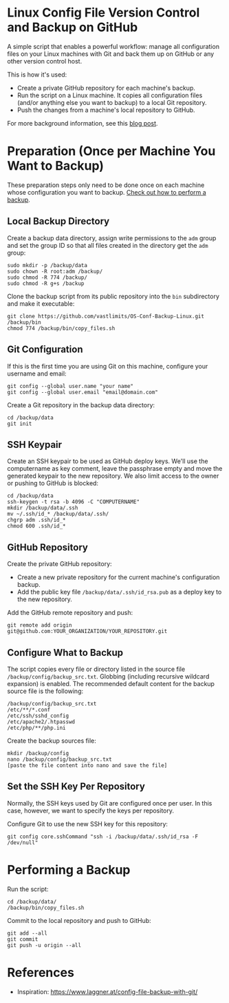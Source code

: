 # Linux Config File Version Control and Backup on GitHub

A simple script that enables a powerful workflow: manage all configuration files on your Linux machines with Git and back them up on GitHub or any other version control host.

This is how it's used:

- Create a private GitHub repository for each machine's backup.
- Run the script on a Linux machine. It copies all configuration files (and/or anything else you want to backup) to a local Git repository.
- Push the changes from a machine's local repository to GitHub.

For more background information, see this [blog post](https://helgeklein.com/blog/linux-config-file-version-control-backup-on-github/).

# Preparation (Once per Machine You Want to Backup)

These preparation steps only need to be done once on each machine whose configuration you want to backup. [Check out how to perform a backup](#performing-a-backup).

## Local Backup Directory

Create a backup data directory, assign write permissions to the `adm` group and set the group ID so that all files created in the directory get the `adm` group:

    sudo mkdir -p /backup/data
    sudo chown -R root:adm /backup/
    sudo chmod -R 774 /backup/
    sudo chmod -R g+s /backup

Clone the backup script from its public repository into the `bin` subdirectory and make it executable:

    git clone https://github.com/vastlimits/OS-Conf-Backup-Linux.git /backup/bin
    chmod 774 /backup/bin/copy_files.sh

##  Git Configuration

If this is the first time you are using Git on this machine, configure your username and email:

    git config --global user.name "your name"
    git config --global user.email "email@domain.com"

Create a Git repository in the backup data directory:

    cd /backup/data
    git init

## SSH Keypair

Create an SSH keypair to be used as GitHub deploy keys. We'll use the computername as key comment, leave the passphrase empty and move the generated keypair to the new repository. We also limit access to the owner or pushing to GitHub is blocked:

    cd /backup/data
    ssh-keygen -t rsa -b 4096 -C "COMPUTERNAME"
    mkdir /backup/data/.ssh
    mv ~/.ssh/id_* /backup/data/.ssh/
    chgrp adm .ssh/id_*
    chmod 600 .ssh/id_*

## GitHub Repository

Create the private GitHub repository:

- Create a new private repository for the current machine's configuration backup.
- Add the public key file `/backup/data/.ssh/id_rsa.pub` as a deploy key to the new repository.

Add the GitHub remote repository and push:

    git remote add origin git@github.com:YOUR_ORGANIZATION/YOUR_REPOSITORY.git

## Configure What to Backup

The script copies every file or directory listed in the source file `/backup/config/backup_src.txt`. Globbing (including recursive wildcard expansion) is enabled. The recommended default content for the backup source file is the following:

    /backup/config/backup_src.txt
    /etc/**/*.conf
    /etc/ssh/sshd_config
    /etc/apache2/.htpasswd
    /etc/php/**/php.ini

Create the backup sources file:

    mkdir /backup/config
    nano /backup/config/backup_src.txt
    [paste the file content into nano and save the file]

## Set the SSH Key Per Repository

Normally, the SSH keys used by Git are configured once per user. In this case, however, we want to specify the keys per repository.

Configure Git to use the new SSH key for this repository:

    git config core.sshCommand "ssh -i /backup/data/.ssh/id_rsa -F /dev/null"

# Performing a Backup

Run the script:

    cd /backup/data/
    /backup/bin/copy_files.sh

Commit to the local repository and push to GitHub:

    git add --all
    git commit
    git push -u origin --all

# References

- Inspiration: https://www.laggner.at/config-file-backup-with-git/
